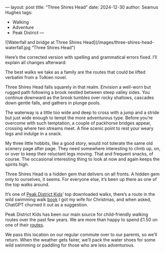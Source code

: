 —
layout: post
title: “Three Shires Head”
date: 2024-12-30
author: Seamus Hughes
tags:
- Walking
- Adventure
- Peak District
—

![Waterfall and bridge at Three Shires Head](/images/three-shires-head-waterfall.jpg “Three Shires Head”)

Here’s the corrected version with spelling and grammatical errors fixed. I’ll explain all changes afterward:

The best walks we take as a family are the routes that could be lifted verbatim from a Tolkien novel. 

Three Shires Head falls squarely in that realm. Envision a well-worn but rugged path following a brook nestled between steep valley sides. You continue downward as the brook tumbles over rocky shallows, cascades down gentle falls, and gathers in plunge pools.

The waterway is a little too wide and deep to cross with a jump and a stride but just wide enough to tempt the more adventurous type. Before you’re overcome with such temptation, a couple of packhorse bridges appear, crossing where two streams meet. A fine scenic point to rest your weary legs and indulge in a snack.

My three little hobbits, like a good story, would not tolerate the same old scenery page after page. They need somewhere interesting to climb up, on, or over to keep their reluctant legs moving. That and frequent snacks, of course. The occasional interesting thing to look at now and again keeps the spirits high. 

Three Shires Head is a hidden gem that delivers on all fronts. A hidden gem only to ourselves, it seems. For everyone else, it’s been up there as one of the top walks around.

It’s one of [Peak District Kids](https://peakdistrictkids.co.uk/?ref22=peakdistrictkids.co.uk%2Fthree-shires-head-walk%2F%3Futm_source%3Dchatgpt.com)’ top downloaded walks, there’s a route in the wild swimming walk [book](https://wildthingspublishing.com/product/wild-swimming-walks-peak-district/) I got my wife for Christmas, and when asked, ChatGPT churned it out as a suggestion. 

Peak District Kids has been our main source for child-friendly walking routes over the past few years. We are more than happy to spend £1.50 on one of their [routes](https://peakdistrictkids.co.uk/three-shires-head-walk/?utm_source=chatgpt.com). 

We pass this location on our regular commute over to our parents, so we’ll return. When the weather gets fairer, we’ll pack the water shoes for some wild swimming or paddling for those who are less adventurous.
